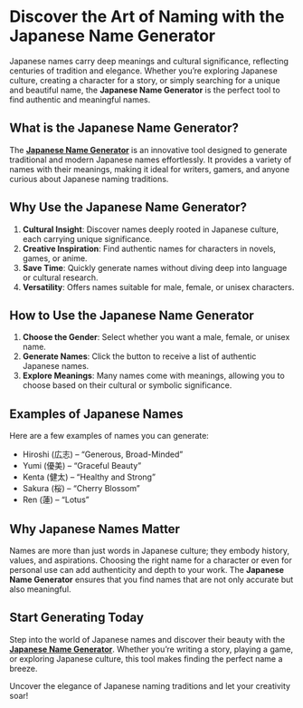 # Discover the Art of Naming with the Japanese Name Generator  

Japanese names carry deep meanings and cultural significance, reflecting centuries of tradition and elegance. Whether you’re exploring Japanese culture, creating a character for a story, or simply searching for a unique and beautiful name, the **Japanese Name Generator** is the perfect tool to find authentic and meaningful names.  

## What is the Japanese Name Generator?  

The **[Japanese Name Generator](https://calculatoracute.com/japanese-name-generator)** is an innovative tool designed to generate traditional and modern Japanese names effortlessly. It provides a variety of names with their meanings, making it ideal for writers, gamers, and anyone curious about Japanese naming traditions.  

## Why Use the Japanese Name Generator?  

1. **Cultural Insight**: Discover names deeply rooted in Japanese culture, each carrying unique significance.  
2. **Creative Inspiration**: Find authentic names for characters in novels, games, or anime.  
3. **Save Time**: Quickly generate names without diving deep into language or cultural research.  
4. **Versatility**: Offers names suitable for male, female, or unisex characters.  

## How to Use the Japanese Name Generator  

1. **Choose the Gender**: Select whether you want a male, female, or unisex name.  
2. **Generate Names**: Click the button to receive a list of authentic Japanese names.  
3. **Explore Meanings**: Many names come with meanings, allowing you to choose based on their cultural or symbolic significance.  

## Examples of Japanese Names  

Here are a few examples of names you can generate:  

- Hiroshi (広志) – “Generous, Broad-Minded”  
- Yumi (優美) – “Graceful Beauty”  
- Kenta (健太) – “Healthy and Strong”  
- Sakura (桜) – “Cherry Blossom”  
- Ren (蓮) – “Lotus”  

## Why Japanese Names Matter  

Names are more than just words in Japanese culture; they embody history, values, and aspirations. Choosing the right name for a character or even for personal use can add authenticity and depth to your work. The **Japanese Name Generator** ensures that you find names that are not only accurate but also meaningful.  

## Start Generating Today  

Step into the world of Japanese names and discover their beauty with the **[Japanese Name Generator](https://calculatoracute.com/japanese-name-generator)**. Whether you’re writing a story, playing a game, or exploring Japanese culture, this tool makes finding the perfect name a breeze.  

Uncover the elegance of Japanese naming traditions and let your creativity soar!  
